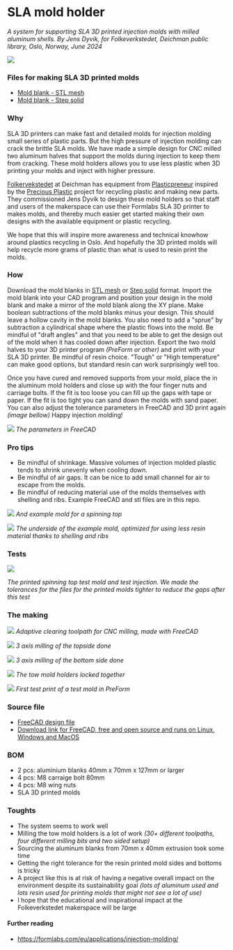 # SLA mold holder
*A system for supporting SLA 3D printed injection molds with milled aluminum shells. By Jens Dyvik, for Folkeverkstedet, Deichman public library, Oslo, Norway, June 2024*

![](/img/the-two-halves.JPG)

### Files for making SLA 3D printed molds

- [Mold blank - STL mesh](https://github.com/JensDyvik/sla-mold-holder/blob/main/stl-files/sla-mold-holder-mold-blank.stl)
- [Mold blank - Step solid](https://github.com/JensDyvik/sla-mold-holder/blob/main/step-files/sla-mold-holder-mold-blank.step)

### Why

SLA 3D printers can make fast and detailed molds for injection molding small series of plastic parts. But the high pressure of injection molding can crack the brittle SLA molds. We have made a simple design for CNC milled two aluminum halves that support the molds during injection to keep them from cracking. These mold holders allows you to use less plastic when 3D printing your molds and inject with higher pressure.

[Folkervekstedet](https://deichman.no/vi-tilbyr/folkeverkstedet_1e2de21d-0716-40b3-a605-43b17ee48b6e) at Deichman has equipment from [Plasticpreneur](https://plasticpreneur.com/) inspired by the [Precious Plastic](https://www.preciousplastic.com/) project for recycling plastic and making new parts. They commissioned Jens Dyvik to design these mold holders so that staff and users of the makerspace can use their Formlabs SLA 3D printer to makes molds, and thereby much easier get started making their own designs with the available equipment or plastic recycling.

We hope that this will inspire more awareness and technical knowhow around plastics recycling in Oslo. And hopefully the 3D printed molds will help recycle more grams of plastic than what is used to resin print the molds.

### How

Download the mold blanks in [STL mesh](https://github.com/JensDyvik/sla-mold-holder/blob/main/stl-files/sla-mold-holder-mold-blank.stl) or [Step solid](https://github.com/JensDyvik/sla-mold-holder/blob/main/step-files/sla-mold-holder-mold-blank.step) format. Import the mold blank into your CAD program and position your design in the mold blank and make a mirror of the mold blank along the XY plane. Make boolean subtractions of the mold blanks minus your design. This should leave a hollow cavity in the mold blanks. You also need to add a "sprue" by subtraction a cylindrical shape where the plastic flows into the mold. Be mindful of "draft angles" and that you need to be able to get the design out of the mold when it has cooled down after injection. Export the two mold halves to your 3D printer program *(PreForm or other)* and print with your SLA 3D printer. Be mindful of resin choice. "Tough" or "High temperature" can make good options, but standard resin can work surprisingly well too.

Once you have cured and removed supports from your mold, place the in the aluminum mold holders and close up with the four finger nuts and carriage bolts. If the fit is too loose you can fill up the gaps with tape or paper. If the fit is too tight you can sand down the molds with sand paper. You can also adjust the tolerance parameters in FreeCAD and 3D print again *(image bellow)* Happy injection molding!

![](/img/freecad-design-with-parameters.JPG)
*The parameters in FreeCAD*

### Pro tips

- Be mindful of shrinkage. Massive volumes of injection molded plastic tends to shrink unevenly when cooling down.
- Be mindful of air gaps. It can be nice to add small channel for air to escape from the molds.
- Be mindful of reducing material use of the molds themselves with shelling and ribs. Example FreeCAD and stl files are in this repo.

![](/img/spinning-top-and-test-mold.JPG)
*And example mold for a spinning top*

![](/img/material-use-optimization-example.JPG)
*The underside of the example mold, optimized for using less resin material thanks to shelling and ribs*

### Tests

![](/img/test-mold.jpg)

*The printed spinning top test mold and test injection. We made the tolerances for the files for the printed molds tighter to reduce the gaps after this test*

### The making

![](/img/adpative-clearing-toolpaths-in-freecad.JPG)
*Adaptive clearing toolpath for CNC milling, made with FreeCAD*

![](/img/milling-top.JPG)
*3 axis milling of the topside done*

![](/img/milling-bottom.JPG)
*3 axis milling of the bottom side done*

![](/img/closed-with-carriage-bolts-and-wing-nuts.jpg)
*The tow mold holders locked together*

![](/img/printing-with-preform.JPG)
*First test print of a test mold in PreForm*


### Source file

- [FreeCAD design file](https://github.com/JensDyvik/sla-mold-holder/blob/main/freecad-source-files/sla-mold-holder.FCStd)
- [Download link for FreeCAD, free and open source and runs on Linux, Windows and MacOS](https://www.freecad.org/)

### BOM

- 2 pcs: aluminium blanks 40mm x 70mm x 127mm or larger
- 4 pcs: M8 carraige bolt 80mm
- 4 pcs: M8 wing nuts
- SLA 3D printed molds

### Toughts

- The system seems to work well
- Milling the tow mold holders is a lot of work *(30+ different toolpaths, four different milling bits and two sided setup)*
- Sourcing the aluminum blanks from 70mm x 40mm extrusion took some time
- Getting the right tolerance for the resin printed mold sides and bottoms is tricky
- A project like this is at risk of having a negative overall impact on the environment despite its sustainability goal *(lots of aluminum used and lots resin used for printing molds that might not see a lot of use)*
- I hope that the educational and inspirational impact at the Folkeverkstedet makerspace will be large

#### Further reading

- https://formlabs.com/eu/applications/injection-molding/
